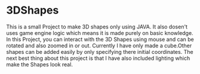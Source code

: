 # 3DShapes
This is a small Project to make 3D shapes only using JAVA.
It also dosen't uses game engine logic which means it is made purely on basic knowledge.
In this Project, you can interact with the 3D Shapes using mouse and can be rotated and also zoomed in or out.
Currently I have only made a cube.Other shapes can be added easily by only specifying there initial coordinates.
The next best thing about this project is that I have also included lighting which make the Shapes look real.
